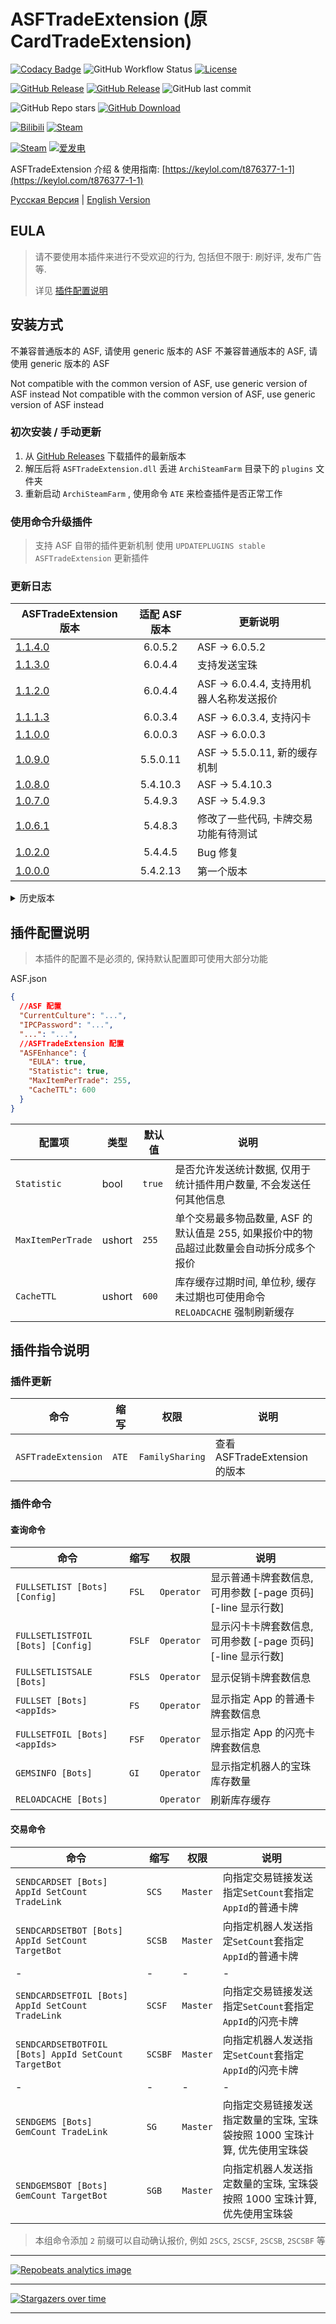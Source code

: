 # ASFTradeExtension (原 CardTradeExtension)

[![Codacy Badge](https://app.codacy.com/project/badge/Grade/45b50288f8b14ebda915ed89e0382648)](https://www.codacy.com/gh/chr233/ASFTradeExtension/dashboard)
![GitHub Workflow Status](https://img.shields.io/github/actions/workflow/status/chr233/ASFTradeExtension/autobuild.yml?logo=github)
[![License](https://img.shields.io/github/license/chr233/ASFTradeExtension?logo=apache)](https://github.com/chr233/ASFTradeExtension/blob/master/license)

[![GitHub Release](https://img.shields.io/github/v/release/chr233/ASFTradeExtension?logo=github)](https://github.com/chr233/ASFTradeExtension/releases)
[![GitHub Release](https://img.shields.io/github/v/release/chr233/ASFTradeExtension?include_prereleases&label=pre-release&logo=github)](https://github.com/chr233/ASFTradeExtension/releases)
![GitHub last commit](https://img.shields.io/github/last-commit/chr233/ASFTradeExtension?logo=github)

![GitHub Repo stars](https://img.shields.io/github/stars/chr233/ASFTradeExtension?logo=github)
[![GitHub Download](https://img.shields.io/github/downloads/chr233/ASFTradeExtension/total?logo=github)](https://img.shields.io/github/v/release/chr233/ASFTradeExtension)

[![Bilibili](https://img.shields.io/badge/bilibili-Chr__-00A2D8.svg?logo=bilibili)](https://space.bilibili.com/5805394)
[![Steam](https://img.shields.io/badge/steam-Chr__-1B2838.svg?logo=steam)](https://steamcommunity.com/id/Chr_)

[![Steam](https://img.shields.io/badge/steam-donate-1B2838.svg?logo=steam)](https://steamcommunity.com/tradeoffer/new/?partner=221260487&token=xgqMgL-i)
[![爱发电](https://img.shields.io/badge/爱发电-chr__-ea4aaa.svg?logo=github-sponsors)](https://afdian.net/@chr233)

ASFTradeExtension 介绍 & 使用指南: [https://keylol.com/t876377-1-1](https://keylol.com/t876377-1-1)

[Русская Версия](README.ru.md) | [English Version](README.en.md)

## EULA

> 请不要使用本插件来进行不受欢迎的行为, 包括但不限于: 刷好评, 发布广告 等.
>
> 详见 [插件配置说明](#插件配置说明)

## 安装方式

不兼容普通版本的 ASF, 请使用 generic 版本的 ASF
不兼容普通版本的 ASF, 请使用 generic 版本的 ASF

Not compatible with the common version of ASF, use generic version of ASF instead
Not compatible with the common version of ASF, use generic version of ASF instead

### 初次安装 / 手动更新

1. 从 [GitHub Releases](https://github.com/chr233/ASFTradeExtension/releases) 下载插件的最新版本
2. 解压后将 `ASFTradeExtension.dll` 丢进 `ArchiSteamFarm` 目录下的 `plugins` 文件夹
3. 重新启动 `ArchiSteamFarm` , 使用命令 `ATE` 来检查插件是否正常工作

### 使用命令升级插件

> 支持 ASF 自带的插件更新机制
> 使用 `UPDATEPLUGINS stable ASFTradeExtension` 更新插件

### 更新日志

| ASFTradeExtension 版本                                                      | 适配 ASF 版本 | 更新说明                                 |
| --------------------------------------------------------------------------- | :-----------: | ---------------------------------------- |
| [1.1.4.0](https://github.com/chr233/ASFTradeExtension/releases/tag/1.1.4.0) |    6.0.5.2    | ASF -> 6.0.5.2                           |
| [1.1.3.0](https://github.com/chr233/ASFTradeExtension/releases/tag/1.1.3.0) |    6.0.4.4    | 支持发送宝珠                             |
| [1.1.2.0](https://github.com/chr233/ASFTradeExtension/releases/tag/1.1.2.0) |    6.0.4.4    | ASF -> 6.0.4.4, 支持用机器人名称发送报价 |
| [1.1.1.3](https://github.com/chr233/ASFTradeExtension/releases/tag/1.1.1.3) |    6.0.3.4    | ASF -> 6.0.3.4, 支持闪卡                 |
| [1.1.0.0](https://github.com/chr233/ASFTradeExtension/releases/tag/1.1.0.0) |    6.0.0.3    | ASF -> 6.0.0.3                           |
| [1.0.9.0](https://github.com/chr233/ASFTradeExtension/releases/tag/1.0.9.0) |   5.5.0.11    | ASF -> 5.5.0.11, 新的缓存机制            |
| [1.0.8.0](https://github.com/chr233/ASFTradeExtension/releases/tag/1.0.8.0) |   5.4.10.3    | ASF -> 5.4.10.3                          |
| [1.0.7.0](https://github.com/chr233/ASFTradeExtension/releases/tag/1.0.7.0) |    5.4.9.3    | ASF -> 5.4.9.3                           |
| [1.0.6.1](https://github.com/chr233/ASFTradeExtension/releases/tag/1.0.6.1) |    5.4.8.3    | 修改了一些代码, 卡牌交易功能有待测试     |
| [1.0.2.0](https://github.com/chr233/ASFTradeExtension/releases/tag/1.0.2.0) |    5.4.4.5    | Bug 修复                                 |
| [1.0.0.0](https://github.com/chr233/ASFTradeExtension/releases/tag/1.0.0.0) |   5.4.2.13    | 第一个版本                               |

<details>
  <summary>历史版本</summary>

| ASFTradeExtension 版本 | 依赖 ASF 版本 | 5.3.1.2 | 5.3.2.4 | 5.4.0.3 | 5.4.1.11 |
| ---------------------- | :-----------: | :-----: | :-----: | :-----: | :------: |
| -                      |       -       |   ❌    |   ❌    |   ✔️    |    ✔️    |

</details>

## 插件配置说明

> 本插件的配置不是必须的, 保持默认配置即可使用大部分功能

ASF.json

```json
{
  //ASF 配置
  "CurrentCulture": "...",
  "IPCPassword": "...",
  "...": "...",
  //ASFTradeExtension 配置
  "ASFEnhance": {
    "EULA": true,
    "Statistic": true,
    "MaxItemPerTrade": 255,
    "CacheTTL": 600
  }
}
```

| 配置项            | 类型   | 默认值 | 说明                                                                                     |
| ----------------- | ------ | ------ | ---------------------------------------------------------------------------------------- |
| `Statistic`       | bool   | `true` | 是否允许发送统计数据, 仅用于统计插件用户数量, 不会发送任何其他信息                       |
| `MaxItemPerTrade` | ushort | `255`  | 单个交易最多物品数量, ASF 的默认值是 255, 如果报价中的物品超过此数量会自动拆分成多个报价 |
| `CacheTTL`        | ushort | `600`  | 库存缓存过期时间, 单位秒, 缓存未过期也可使用命令 `RELOADCACHE` 强制刷新缓存              |

## 插件指令说明

### 插件更新

| 命令                | 缩写  | 权限            | 说明                          |
| ------------------- | ----- | --------------- | ----------------------------- |
| `ASFTradeExtension` | `ATE` | `FamilySharing` | 查看 ASFTradeExtension 的版本 |

### 插件命令

#### 查询命令

| 命令                              | 缩写   | 权限       | 说明                                                             |
| --------------------------------- | ------ | ---------- | ---------------------------------------------------------------- |
| `FULLSETLIST [Bots] [Config]`     | `FSL`  | `Operator` | 显示普通卡牌套数信息, 可用参数 \[-page 页码\] \[-line 显示行数\] |
| `FULLSETLISTFOIL [Bots] [Config]` | `FSLF` | `Operator` | 显示闪卡卡牌套数信息, 可用参数 \[-page 页码\] \[-line 显示行数\] |
| `FULLSETLISTSALE [Bots]`          | `FSLS` | `Operator` | 显示促销卡牌套数信息                                             |
| `FULLSET [Bots] <appIds>`         | `FS`   | `Operator` | 显示指定 App 的普通卡牌套数信息                                  |
| `FULLSETFOIL [Bots] <appIds>`     | `FSF`  | `Operator` | 显示指定 App 的闪亮卡牌套数信息                                  |
| `GEMSINFO [Bots]`                 | `GI`   | `Operator` | 显示指定机器人的宝珠库存数量                                     |
| `RELOADCACHE [Bots]`              |        | `Operator` | 刷新库存缓存                                                     |

#### 交易命令

| 命令                                                 | 缩写    | 权限     | 说明                                                                       |
| ---------------------------------------------------- | ------- | -------- | -------------------------------------------------------------------------- |
| `SENDCARDSET [Bots] AppId SetCount TradeLink`        | `SCS`   | `Master` | 向指定交易链接发送指定`SetCount`套指定`AppId`的普通卡牌                    |
| `SENDCARDSETBOT [Bots] AppId SetCount TargetBot`     | `SCSB`  | `Master` | 向指定机器人发送指定`SetCount`套指定`AppId`的普通卡牌                      |
| -                                                    | -       | -        | -                                                                          |
| `SENDCARDSETFOIL [Bots] AppId SetCount TradeLink`    | `SCSF`  | `Master` | 向指定交易链接发送指定`SetCount`套指定`AppId`的闪亮卡牌                    |
| `SENDCARDSETBOTFOIL [Bots] AppId SetCount TargetBot` | `SCSBF` | `Master` | 向指定机器人发送指定`SetCount`套指定`AppId`的闪亮卡牌                      |
| -                                                    | -       | -        | -                                                                          |
| `SENDGEMS [Bots] GemCount TradeLink`                 | `SG`    | `Master` | 向指定交易链接发送指定数量的宝珠, 宝珠袋按照 1000 宝珠计算, 优先使用宝珠袋 |
| `SENDGEMSBOT [Bots] GemCount TargetBot`              | `SGB`   | `Master` | 向指定机器人发送指定数量的宝珠, 宝珠袋按照 1000 宝珠计算, 优先使用宝珠袋   |

> 本组命令添加 `2` 前缀可以自动确认报价, 例如 `2SCS`, `2SCSF`, `2SCSB`, `2SCSBF` 等

---

[![Repobeats analytics image](https://repobeats.axiom.co/api/embed/c7bad85b243c7305a5de1fa591469f64125c4048.svg "Repobeats analytics image")](https://github.com/chr233/ASFTradeExtension/pulse)

---

[![Stargazers over time](https://starchart.cc/chr233/ASFTradeExtension.svg)](https://github.com/chr233/ASFTradeExtension/stargazers)

---
